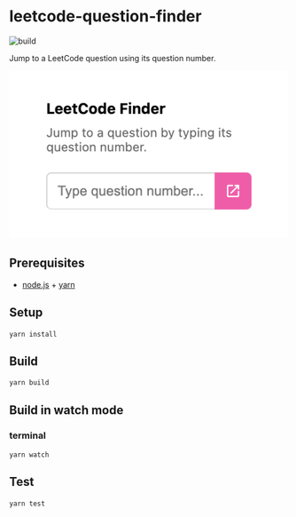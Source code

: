 # leetcode-question-finder

![build](https://github.com/mikezzb/leetcode-question-finder/workflows/build/badge.svg)

Jump to a LeetCode question using its question number.

![](.github/demo.png)

## Prerequisites

* [node.js](https://nodejs.org/) + [yarn](https://yarnpkg.com/)

## Setup

```
yarn install
```

## Build

```
yarn build
```

## Build in watch mode

### terminal

```
yarn watch
```

## Test

```
yarn test
```
